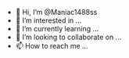 - 👋 Hi, I’m @Maniac1488ss
- 👀 I’m interested in ...
- 🌱 I’m currently learning ...
- 💞️ I’m looking to collaborate on ...
- 📫 How to reach me ...

<!---
Maniac1488ss/Maniac1488ss is a ✨ special ✨ repository because its `README.md` (this file) appears on your GitHub profile.
You can click the Preview link to take a look at your changes.
--->

